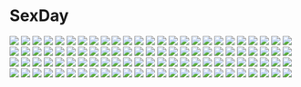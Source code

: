 # SexDay
![](https://konachan.com/image/96bbbf90e99b8e14fc854705793cc6aa/Konachan.com%20-%2061586%20blue_eyes%20blue_hair%20breasts%20cleavage%20close%20dmyo%20dmyotic%20headphones%20panties%20ponytail%20underwear%20wink.jpg)
![](https://konachan.com/image/f5202c9943f36a9ecf464c33cc0b7ce4/Konachan.com%20-%20170888%20blonde_hair%20clouds%20hat%20moriya_suwako%20skirt%20sky%20sunakumo%20sunset%20thighhighs%20touhou%20water%20yellow_eyes.jpg)
![](https://konachan.com/image/e0b8b59ecc4991b21e5b6701759b45fe/Konachan.com%20-%20104742%20chuchu_astram%20chu_x_chu%20ozawa_akifumi%20pointed_ears.jpg)
![](https://konachan.com/image/58993ca226ed254dffd2d75bec8298ab/Konachan.com%20-%2030469%20hina_ichigo%20rozen_maiden%20shinku%20souseiseki%20suiseiseki.jpg)
![](https://konachan.com/jpeg/ed551d0ab5ae32f96021d7cec658cde3/Konachan.com%20-%2057006%20alice_in_wonderland%20animal_ears%20dress%20izumi_tsubasu%20scan.jpg)
![](https://konachan.com/jpeg/9ed29b08e96a364110222e53466b8c21/Konachan.com%20-%20150992%20animal%20artificial_enemy_%28vocaloid%29%20blue_eyes%20blue_hair%20ene_%28kagerou_project%29%20kagerou_project%20mouse%20ri-rihoo%20vocaloid.jpg)
![](https://konachan.com/jpeg/f1a06f72c3d186bd7faabd38411678b4/Konachan.com%20-%20238223%20aqua_%28konosuba%29%20aqua_eyes%20aqua_hair%20ass%20barefoot%20blonde_hair%20blush%20breasts%20brown_hair%20long_hair%20megumin%20nude%20ponytail%20red_eyes%20sbel02%20short_hair%20water.jpg)
![](https://konachan.com/jpeg/828ceb077763900523b9f797a7f77c8a/Konachan.com%20-%20187386%20aimai_renai%20bed%20black_hair%20blush%20breasts%20censored%20game_cg%20long_hair%20navel%20nipples%20nude%20penis%20purple_eyes%20saeki_emi%20satofuji_masato%20sex%20spread_legs.jpg)
![](https://konachan.com/image/daff2935e69a9b84f582e3b63d262d22/Konachan.com%20-%20200455%20airfield_hime%20anthropomorphism%20ataru_%28cha2batake%29%20breasts%20horns%20kantai_collection%20long_hair%20mechagirl%20navel%20red_eyes%20white_hair%20wristwear.jpg)
![](https://konachan.com/image/879a8dce50ee77718e095057ce19f291/Konachan.com%20-%2013283%20all_male%20bleach%20green%20male%20urahara_kisuke.jpg)
![](https://konachan.com/image/1c2fd8fb0eaf5a12660efb77914bb029/Konachan.com%20-%2054047%20bard%20finnian%20group%20kuroshitsuji%20male%20meirin_%28kuroshitsuji%29%20sebastian_michaelis.jpg)
![](https://konachan.com/jpeg/6a1fd514debccef77c72304367d32f41/Konachan.com%20-%20294116%20animal_ears%20anus%20ass%20black_hair%20blush%20breasts%20catgirl%20censored%20cum%20fang%20green_eyes%20karyl%20long_hair%20luft7star%20nipples%20nude%20pussy%20thighhighs.jpg)
![](https://konachan.com/image/358fa0da6ba75b150d66c40ced1f5dad/Konachan.com%20-%20187542%20all_male%20eim_%28gaziko%29%20kaneki_ken%20male%20tokyo_ghoul.jpg)
![](https://konachan.com/jpeg/3ce15db0a0f99189fcdd3ee2a49510b8/Konachan.com%20-%20164000%20ass%20bed%20black_hair%20blush%20cameltoe%20gogyou_hijiri%20korie_riko%20long_hair%20panties%20tsuki_tsuki%21%20underwear.jpg)
![](https://konachan.com/image/85698edbf935eb1d01988c9ce1606da9/Konachan.com%20-%20111355%20original.jpg)
![](https://konachan.com/jpeg/59e0939aaee27ab65002c2096cb1c82d/Konachan.com%20-%20243535%202girls%20ayase_eri%20love_live%21_school_idol_project%20nishikino_maki%20tagme_%28artist%29.jpg)
![](https://konachan.com/image/2c238713241ac4f28c2048b2e7484c90/Konachan.com%20-%20105452%20black_hair%20blue_eyes%20blush%20brown_eyes%20brown_hair%20kamijou_touma%20misaka_mikoto%20parody%20school_uniform%20short_hair%20skirt%20to_aru_majutsu_no_index.jpg)
![](https://konachan.com/jpeg/b991026ce2df7afc0626b5443a45f437/Konachan.com%20-%20175437%20apple%20blonde_hair%20blue_eyes%20bow%20cake%20candy%20dress%20food%20fruit%20headband%20kneehighs%20male%20sakakidani%20short_hair%20strawberry%20teddy_bear%20umbrella%20vocaloid%20wink.jpg)
![](https://konachan.com/image/3f762f7e0f814ff8e3f93cfff1b6d3ce/Konachan.com%20-%20195990%20black_hair%20blake_belladonna%20book%20botro%20bow%20drink%20long_hair%20pantyhose%20rwby%20shorts%20wristwear%20yellow_eyes.jpg)
![](https://konachan.com/image/241988c2f1a69aa4cb013694a99abd18/Konachan.com%20-%20217911%20aliasing%20breasts%20catgirl%20cleavage%20flowers%20garter%20gloves%20group%20hat%20maid%20navel%20nekopara%20panties%20rose%20sayori%20socks%20tail%20uniform%20waitress%20wink%20wristwear.jpg)
![](https://konachan.com/jpeg/7e56ac28decd7dc45e963871bf08ba9f/Konachan.com%20-%20300853%20blood%20blush%20breasts%20brown_hair%20green_eyes%20headband%20japanese_clothes%20kimono%20long_hair%20nipples%20no_bra%20penis%20pubic_hair%20pussy%20sex%20uncensored%20waifu2x.jpg)
![](https://konachan.com/image/e3735e262628e5c5beba1bd90c986241/Konachan.com%20-%2080721%20black_hair%20blood%20butterfly%20enma_ai%20flowers%20jigoku_shoujo%20long_hair%20nude%20red_eyes.jpg)
![](https://konachan.com/image/abc00699ed55d282d8c3f3e3c224bbdc/Konachan.com%20-%2093610%20animal_ears%20catgirl%20dress%20kaenbyou_rin%20lzh%20multiple_tails%20pointed_ears%20red_eyes%20red_hair%20tail%20touhou%20twintails%20zombie_fairy.jpg)
![](https://konachan.com/image/9b5bf41f7ccf5d4d860cb8cd90178e40/Konachan.com%20-%2024379%20mahou_sensei_negima%20nagase_kaede%20vector.jpg)
![](https://konachan.com/jpeg/3ba3dc5a61d663cf8b7c74a696f978e7/Konachan.com%20-%20243529%202girls%20ayase_eri%20love_live%21_school_idol_project%20sonoda_umi%20tagme_%28artist%29.jpg)
![](https://konachan.com/image/82fc4711c5e7a019bc5c992c71bb1498/Konachan.com%20-%20123791%20kagamine_len%20kagamine_rin%20male%20vocaloid%20zashiki_usagi.jpg)
![](https://konachan.com/image/528d5341fe2e9955ea81893c52fb6a16/Konachan.com%20-%20257074%20aliasing%20aqua_eyes%20blue_hair%20braids%20breasts%20brown_eyes%20group%20loli%20long_hair%20navel%20nipples%20nude%20pink_hair%20ponytail%20red_eyes%20red_hair%20tail%20wink.jpg)
![](https://konachan.com/image/8129aeef3583ebe1ab446f87c001ecc0/Konachan.com%20-%20294322%20industrial%20night%20nobody%20original%20scenic%20sky%20stars%20tokyogenso%20train%20watermark.jpg)
![](https://konachan.com/image/f04084d0563bdcf8fd4bff57cacb66d2/Konachan.com%20-%20182700%20anthropomorphism%20blush%20boots%20brown_hair%20gloves%20green_eyes%20kantai_collection%20mutsu_%28kancolle%29%20navel%20qingmingtongzi%20water.jpg)
![](https://konachan.com/jpeg/675a42412faa5685774b4dbb9310d2c3/Konachan.com%20-%20253703%20blonde_hair%20blue_eyes%20breasts%20cleavage%20drink%20idolmaster%20idolmaster_cinderella_girls%20kazenoko%20panties%20short_hair%20takagaki_kaede%20underwear%20watermark.jpg)
![](https://konachan.com/image/bae9d1b51d77710337c9aa775c6a723b/Konachan.com%20-%20157839%20hatsune_miku%20no.734%20thighhighs%20twintails%20vocaloid.jpg)
![](https://konachan.com/image/728298a8ea17eff71afa72c4ba56aec5/Konachan.com%20-%20179533%20blonde_hair%20blue_eyes%20blue_hair%20blush%20bow%20dress%20flandre_scarlet%20hat%20long_hair%20red_eyes%20remilia_scarlet%20risutaru%20short_hair%20skirt%20touhou%20vampire%20wings.jpg)
![](https://konachan.com/jpeg/f466c2f9028930a65f5dd5c899c1cef4/Konachan.com%20-%2061603%20hatsune_miku%20vocaloid.jpg)
![](https://konachan.com/jpeg/a32fc283d3d38d2eb81186bbdfe1f500/Konachan.com%20-%20196292%20cameltoe%20chloe_von_einzbern%20fate_kaleid_liner_prisma_illya%20fate_%28series%29%20illyasviel_von_einzbern%20kakkii%20loli%20miyu_edelfelt.jpg)
![](https://konachan.com/jpeg/25fcc8833a951e9e487479b88252a678/Konachan.com%20-%20206104%20anthropomorphism%20kantai_collection%20scarf%20sendai_%28kancolle%29%20short_hair%20skirt%20stars%20tsuuhan.jpg)
![](https://konachan.com/jpeg/ce84f0d732a1d113084810f79f645e99/Konachan.com%20-%2091444%20christmas%20fumika_%28moeshin%29%20gokou_ruri%20gradient%20ore_no_imouto_ga_konna_ni_kawaii_wake_ga_nai%20pink.jpg)
![](https://konachan.com/jpeg/e73101d8848bf5705755f9b81541221d/Konachan.com%20-%2059735%20bra%20breasts%20flat_chest%20glasses%20group%20kasugano_sora%20migiwa_kazuha%20nipples%20panties%20skirt%20suzuhira_hiro%20underwear%20undressing%20yorihime_nao%20yosuga_no_sora.jpg)
![](https://konachan.com/jpeg/a3c5ecd25a46dcfd5d3fc00deb4c3400/Konachan.com%20-%20207875%20aircraft%20animal%20bat%20blonde_hair%20boots%20granblue_fantasy%20long_hair%20pantyhose%20pointed_ears%20rean_%28r_ean%29%20vampire%20vampy%20wings.jpg)
![](https://konachan.com/image/e034bd8faf69d0f7280ed0b6a7b3bd6b/Konachan.com%20-%2049415%20akiyama_mio%20k-on%21.jpg)
![](https://konachan.com/image/c97e0592812bc57b9cdd83c345cdbbc2/Konachan.com%20-%20127548%20brown_hair%20hirano_katsuyuki%20school_uniform%20short_hair%20valentine.jpg)
![](https://konachan.com/image/215e618b4d2ed8d58f09dcc80ed36086/Konachan.com%20-%2050694%20akihime_sumomo%20itou_noiji%20nanatsuiro_drops%20prima_puramu%20yuki-chan.jpg)
![](https://konachan.com/jpeg/a39940bb4fdd9086220bb52fab97f3a1/Konachan.com%20-%20246674%20barefoot%20breasts%20brown_eyes%20brown_hair%20edomae_luna%20group%20long_hair%20maki%20nipples%20nude%20ponytail%20pussy%20ribbons%20scan%20seto_san%20spread_legs%20tagme%20uncensored.jpg)
![](https://konachan.com/image/94934757cafbc1308614e1764258f2b7/Konachan.com%20-%20111559%20aegis%20close%20persona%20persona_3.jpg)
![](https://konachan.com/image/c5f64567b4e4aa84e0dbd4e4a2463471/Konachan.com%20-%2075705%20blonde_hair%20blue_eyes%20caidychen%20headphones%20hug%20kagamine_len%20kagamine_rin%20male%20short_hair%20vocaloid%20white.jpg)
![](https://konachan.com/jpeg/4c11eb13bf0d9763d05738499040e99a/Konachan.com%20-%20239122%20animal_ears%20horo%20koume_keito%20ookami_to_koushinryou%20scan%20wolfgirl.jpg)
![](https://konachan.com/image/122b869763fd051ea8191c877c856946/Konachan.com%20-%20144502%20dress%20drink%20flowers%20gray_hair%20long_hair%20original%20red_eyes%20yakka.jpg)
![](https://konachan.com/jpeg/24567e9eec360e80b02ee5c961c02a79/Konachan.com%20-%20144155%20blood%20chama_%28painter%29%20gasai_yuno%20hellsing%20long_hair%20mirai_nikki%20parody%20pink_hair%20red_eyes%20sword%20twintails%20weapon.jpg)
![](https://konachan.com/image/ef366966f829d7e1e21cff8dab782fae/Konachan.com%20-%20144917%20animal%20barefoot%20black_eyes%20black_hair%20blush%20brown_hair%20catgirl%20crab%20dress%20food%20fruit%20gray_eyes%20gray_hair%20long_hair%20original%20short_hair%20tail%20yellow.jpg)
![](https://konachan.com/image/eb576f15c7c1a41cc010914b7370a0ec/Konachan.com%20-%20132926%20bow%20brown_hair%20doll%20dress%20gochou_%28comedia80%29%20idolmaster%20minase_iori%20pink_eyes%20thighhighs.jpg)
![](https://konachan.com/image/3f4f60be3b609414bb33b8f936963de9/Konachan.com%20-%2018123%20archetype_earth%20arcueid_brunestud%20shingetsutan_tsukihime.jpg)
![](https://konachan.com/jpeg/e1be07c992a806700c727125fc7c58d4/Konachan.com%20-%20153946%20pointed_ears%20sword_art_online%20yuuki_asuna.jpg)
![](https://konachan.com/jpeg/e3fc5ec7144adc21f4fa1d8f5b37dab4/Konachan.com%20-%20232763%20black_hair%20blue_eyes%20coffee-kizoku%20dress%20flowers%20lolita_fashion%20rose%20scan%20short_hair%20thighhighs.jpg)
![](https://konachan.com/jpeg/c6988ac8c8a31f3945b43460154aa3b3/Konachan.com%20-%20267766%20ass%20bikini_top%20breasts%20long_hair%20marmalade_%28elfless_vanilla%29%20nami%20one_piece%20orange_hair%20red_eyes%20shorts%20tattoo%20white%20wristwear.jpg)
![](https://konachan.com/image/c34461b05167bf0ff3595f3c9473ab0d/Konachan.com%20-%20224022%20anthropomorphism%20blush%20boat%20boots%20clouds%20japanese_clothes%20kamikaze_%28kancolle%29%20kantai_collection%20long_hair%20purple_eyes%20purple_hair%20riia%20sky%20water.jpg)
![](https://konachan.com/image/e9e4f7267c5d09fc1d762c0bf15ae2dc/Konachan.com%20-%20142984%20hattori_mitsuru%20jpeg_artifacts%20sanka_rea%20sankarea.jpg)
![](https://konachan.com/jpeg/821e8c2c7d4439098880e1c0fa6eae3c/Konachan.com%20-%20285115%20blue_hair%20bow%20choker%20dress%20elbow_gloves%20gloves%20green_eyes%20long_hair%20luo_tianyi%20staff%20stars%20tiara%20tidsean%20twintails%20vocaloid%20vocaloid_china.jpg)
![](https://konachan.com/image/e04052b7c1d4931485410ab6b85c7973/Konachan.com%20-%20197319%20blue_eyes%20blue_hair%20brown_eyes%20brown_hair%20clouds%20myhilary%20panties%20pink_hair%20skirt%20tie%20underwear%20upskirt%20watermark.jpg)
![](https://konachan.com/jpeg/1d8bd9ed655b80e9bf5f48df57bb3423/Konachan.com%20-%208764%20close%20kogami_akira%20lucky_star%20pink_hair%20wink%20yellow_eyes.jpg)
![](https://konachan.com/image/5f7c055e0fb43fbeb8ca2d18229ad4b3/Konachan.com%20-%20144786%20all_male%20aries_muu%20armor%20brown_eyes%20horns%20lingerftc%20long_hair%20male%20moon%20night%20purple_hair%20saint_seiya%20stars.jpg)
![](https://konachan.com/image/97616f8afd25f0f7e23fabe7ebbe3ccf/Konachan.com%20-%20289476%203d%20arsenixc%20boat%20building%20city%20clouds%20logo%20scenic%20shining_nikki%20sky%20watermark.jpg)
![](https://konachan.com/jpeg/38739ed1474bb893e32d815818d2b64f/Konachan.com%20-%2062561%20hayate_no_gotoku%20katsura_hinagiku%20long_hair%20nude%20pink_hair%20yellow_eyes.jpg)
![](https://konachan.com/jpeg/b7ed3c99577cfc0b6528a8cf3aa1720a/Konachan.com%20-%20296537%20animal_ears%20bunny_ears%20demon%20dio_uryyy%20gloves%20green_hair%20headband%20long_hair%20original%20purple_eyes%20sketch%20succubus%20tail%20twintails%20white%20wings.jpg)
![](https://konachan.com/image/c1e5f19ac7f0c7dfb7ce87cba708c9ea/Konachan.com%20-%20133012%20angel_wish%20blue_hair%20censored%20favorite%20game_cg%20kidosaki_nanami%20nipples%20nude%20penis%20sex%20short_hair.jpg)
![](https://konachan.com/image/5ed01521acd273bbee8028285c2119ab/Konachan.com%20-%20110468%20bridget_satellizer%20freezing%20genessa_roland.jpg)
![](https://konachan.com/image/42db3a36c2b5e5beab15e9a87b2e0cde/Konachan.com%20-%2010757%20purple_software.jpg)
![](https://konachan.com/image/fe964b83931216cf8231eb3575a04c6c/Konachan.com%20-%20173253%20blonde_hair%20cigarette%20close%20daniel_green%20green_eyes%20original%20realistic%20scarf%20smoking%20snow.jpg)
![](https://konachan.com/image/68cc139c20d9eb865d6fe705998213a4/Konachan.com%20-%20116920%20blonde_hair%20blue_eyes%20blush%20breasts%20nipples%20no_bra%20skyfish%20soukyuu_no_soleil%20tsurugi_hagane.jpg)
![](https://konachan.com/jpeg/8827788853276915e49d702a1ba011fb/Konachan.com%20-%20100322%20amatsume_akira%20bra%20breasts%20brown_hair%20flat_chest%20hashimoto_takashi%20japanese_clothes%20miko%20nipples%20panties%20panty_pull%20socks%20underwear%20yosuga_no_sora.jpg)
![](https://konachan.com/jpeg/5773b58e482ade1824cfaa7ff136cb04/Konachan.com%20-%2080911%20clouds%20cosplay%20group%20hatsune_miku%20kagamine_len%20kagamine_rin%20kaito%20male%20meiko%20sky%20twintails%20vocaloid.jpg)
![](https://konachan.com/image/13ae09c7021f2d424b21205e731887e6/Konachan.com%20-%20231592%20aliasing%20blue_eyes%20blue_hair%20blush%20breasts%20cleavage%20erokosei%20fomantis%20food%20group%20headband%20loli%20mimikyu%20navel%20pokemon%20ribombee%20swimsuit%20twintails.jpg)
![](https://konachan.com/jpeg/8ccb8691a75231a4b48b1dd9488f7ed5/Konachan.com%20-%20178509%20aisare_roommate%20barefoot%20breasts%20game_cg%20housenji_yui%20long_hair%20navel%20nipples%20nude%20purple_hair%20pussy%20red_eyes%20reon%20spread_legs%20uncensored%20yu-ta.jpg)
![](https://konachan.com/image/b013de3bea8668d10afe72b41c1e3814/Konachan.com%20-%20187721%20armor%20bicolored_eyes%20fire%20gloves%20karasu-san_%28syh3iua83%29%20long_hair%20magic%20original%20red_hair%20skirt%20sword%20thighhighs%20water%20weapon.jpg)
![](https://konachan.com/jpeg/bf84559331620740ac16159f30964a8c/Konachan.com%20-%20246882%20aqua_eyes%20japanese_clothes%20karasu_raven%20katana%20long_hair%20pink_hair%20sword%20weapon.jpg)
![](https://konachan.com/image/a4a63939c9ccd6023c29412889e28f24/Konachan.com%20-%20262705%20aliasing%20ass%20azur_lane%20crown%20gradient%20green_eyes%20panties%20ponytail%20purple_hair%20short_hair%20sideboob%20skirt%20skirt_lift%20underwear%20wink%20wristwear.jpg)
![](https://konachan.com/image/9a0679228516cd97fd2e49aa8dfb3250/Konachan.com%20-%20128320%20censored%20red_hair%20rio%20super_blackjack.jpg)
![](https://konachan.com/image/881750c80b3901ed19363d03d90b8d3f/Konachan.com%20-%20278451%20aqua_hair%20close%20long_hair%20oka_%28umanihiki%29%20original%20pantyhose%20pink_eyes.jpg)
![](https://konachan.com/jpeg/78d3604f19ffc94f8e0b335deaee4512/Konachan.com%20-%2029314%20kamina%20kittan%20tagme_%28character%29%20tengen_toppa_gurren_lagann.jpg)
![](https://konachan.com/image/056df84609c2d1089aeba7c5af553c18/Konachan.com%20-%20191495%20building%20cape%20green_eyes%20green_hair%20night%20ryosios%20short_hair%20shorts%20touhou%20wriggle_nightbug.jpg)
![](https://konachan.com/image/d85375f37fb1480000b44b3cf554cc09/Konachan.com%20-%20260104%20breasts%20brown_hair%20flowers%20gochuumon_wa_usagi_desu_ka%3F%20green_eyes%20long_hair%20naruse_mai%20navel%20nipples%20nude%20pussy%20ujimatsu_chiya%20uncensored.jpg)
![](https://konachan.com/image/3c0258c54fb7d78ef51f5c97f05a70b0/Konachan.com%20-%20135421%20abo_%28hechouchou%29%20animal_ears%20forest%20himekaidou_hatate%20japanese_clothes%20kawashiro_nitori%20red_eyes%20shameimaru_aya%20tail%20thighhighs%20touhou%20tree%20wolfgirl.jpg)
![](https://konachan.com/image/a0526c1d526eb65c77490e3e4703d668/Konachan.com%20-%2066933%20green_tear%20original%20short_hair%20sword%20weapon%20white_hair.jpg)
![](https://konachan.com/image/82205628956e654648ab8758e32a1726/Konachan.com%20-%20217100%20barefoot%20blue_eyes%20braids%20dress%20headband%20kisara%20long_hair%20white_hair%20wristwear%20yu-gi-oh%20zxq.jpg)
![](https://konachan.com/image/469c15c45f5cf6b48b61eefa4ffe19fe/Konachan.com%20-%20138166%20bow%20braids%20breasts%20cleavage%20dress%20glasses%20group%20gun%20horns%20long_hair%20magic%20nemu_isaya%20original%20red_eyes%20short_hair%20skirt%20sword%20tail%20weapon%20wings.jpg)
![](https://konachan.com/image/2fa8e03cb40acf84b6e2bab8bb9d0666/Konachan.com%20-%20201457%20barefoot%20chrono_clock%20japanese_clothes%20kimono%20koku%20kuro_%28chrono_clock%29%20long_hair%20purple_software%20sawatari_rei%20school_uniform%20sky.jpg)
![](https://konachan.com/jpeg/09a6dac0ea842225bd10df7b350a53ac/Konachan.com%20-%20281723%20annin_doufu%20blonde_hair%20brown_eyes%20dress%20futaba_anzu%20idolmaster%20idolmaster_cinderella_girls%20loli%20long_hair%20microphone%20twintails.jpg)
![](https://konachan.com/jpeg/57468567cfb537c0e9273371875a3dd0/Konachan.com%20-%20152157%20ass%20bodysuit%20cameltoe%20erect_nipples%20inia_sestina%20long_hair%20marui%20muv-luv%20muv-luv_alternative%20skintight%20total_eclipse.jpg)
![](https://konachan.com/jpeg/90e76dab461ccfc4198b302656557fd6/Konachan.com%20-%20288100%20blonde_hair%20bra%20breasts%20brown_eyes%20chocolat_neige%20long_hair%20navel%20nipples%20open_shirt%20panty_pull%20scan%20shiratama%20thighhighs%20underwear.jpg)
![](https://konachan.com/image/c449a74eb7861f029b2b86d68a6ba2b0/Konachan.com%20-%20138934%20blonde_hair%20breasts%20brown_eyes%20cleavage%20drink%20original%20pointed_ears%20sakaki_%28noi-gren%29.jpg)
![](https://konachan.com/image/909656061836d8de277210e4ddcffe62/Konachan.com%20-%20131313%20brown_eyes%20brown_hair%20ex-driver%20gou_%28double_trigger%29%20gun%20pantyhose%20sakakino_lisa%20weapon.jpg)
![](https://konachan.com/jpeg/762313501c343e5ff08c40b08025ff73/Konachan.com%20-%20172207%20animal%20black_hair%20dress%20fang%20headband%20itomugi-kun%20red_eyes%20short_hair%20snake%20touhou%20translation_request%20yasaka_kanako.jpg)
![](https://konachan.com/image/093b3a05b213c8a766af4b04f7fdc58c/Konachan.com%20-%2087336%20flowers%20kaito%20male%20meiko%20vocaloid.jpg)
![](https://konachan.com/image/9d5b4bb0ada5872b9ad60503399b9eae/Konachan.com%20-%20224207%20aqua_eyes%20aqua_hair%20blush%20dress%20hatsune_miku%20kanzaki_hiro%20long_hair%20twintails%20vector%20vocaloid.jpg)
![](https://konachan.com/image/9e9d007eb7a9321c6aaba01bfce608e9/Konachan.com%20-%20180224%20city%20dragon%20gun%20mecha%20original%20takayama_toshiaki%20weapon.jpg)
![](https://konachan.com/image/48dd4e6a3839349585a66db7db200e30/Konachan.com%20-%20156697%20blue_eyes%20bottle_miku%20bow%20hatsune_miku%20hoshii_hisa%20long_hair%20navel%20school_uniform%20skirt%20vocaloid%20water%20white.jpg)
![](https://konachan.com/image/6a04b5be6b2df031c1794231d6aa6703/Konachan.com%20-%2029602%20japanese_clothes%20kimono%20mitsumi_misato%20original%20tagme.jpg)
![](https://konachan.com/jpeg/1cc2261b26ebdc9409f995724b44b533/Konachan.com%20-%20293217%20aliasing%20brown_hair%20cape%20collar%20dress%20frgs%20gloves%20hat%20kono_subarashii_sekai_ni_shukufuku_wo%21%20magic%20megumin%20red_eyes%20short_hair%20staff%20witch%20witch_hat.jpg)
![](https://konachan.com/jpeg/83934e9b24663730a25390aaf8cd5e18/Konachan.com%20-%20185063%20anus%20ass%20brown_hair%20game_cg%20golden_marriage%20hayakawa_harui%20ichijouji_touko%20panties%20panty_pull%20pantyhose%20pink_eyes%20pussy%20uncensored%20underwear.jpg)
![](https://konachan.com/image/d0f4c30f98f61efd0dde63f67f51db91/Konachan.com%20-%20109105%20animal%20black_eyes%20black_hair%20car%20cat%20flowers%20glasses%20night%20original%20rain%20short_hair%20sky%20snail%20water%20yahagi.jpg)
![](https://konachan.com/image/cd3411d083589768cc752c2ad3b3e9aa/Konachan.com%20-%2066809%20aqua_eyes%20dress%20headphones%20megurine_luka%20orange%20pink_hair%20takoluka%20vocaloid.jpg)
![](https://konachan.com/image/c4916bcbf67eb541264fec2ec08d3e99/Konachan.com%20-%2041707%20purple%20tagme.jpg)
